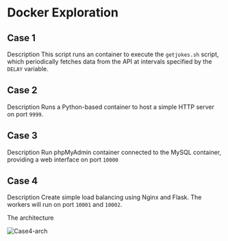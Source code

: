 # Docker Exploration

## Case 1

Description
This script runs an container to execute the `getjokes.sh` script, which periodically fetches data from the API at intervals specified by the `DELAY` variable.

## Case 2

Description
Runs a Python-based container to host a simple HTTP server on port `9999`.

## Case 3

Description
Run phpMyAdmin container connected to the MySQL container, providing a web interface on port `10000`

## Case 4

Description
Create simple load balancing using Nginx and Flask. The workers will run on port `10001` and `10002`.

The architecture

![Case4-arch](https://github.com/user-attachments/assets/ab351b34-4a68-4f1a-b902-17eacc7e2231)
